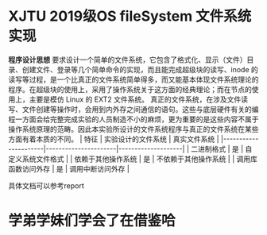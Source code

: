 # XJTU 2019级OS fileSystem 文件系统实现
**程序设计思想**
要求设计一个简单的文件系统，它包含了格式化、显示（文件）目录、创建文件、登录等几个简单命令的实现，而且能完成超级块的读写、inode 的读写等过程，是一个比真正的文件系统简单得多，而又能基本体现文件系统理论的程序。在超级块的使用上，采用了操作系统关于这方面的经典理论；而在节点的使用上，主要是模仿 Linux 的 EXT2 文件系统。
真正的文件系统，在涉及文件读写、文件创建等操作时，会用到内外存之间通信的语句。这些与底层硬件有关的编程一方面会给完整完成实验的人员制造不小的麻烦，更为重要的是这些内容不属于操作系统原理的范畴。因此本实验所设计的文件系统程序与真正的文件系统在某些方面有着本质的不同。
| 特征                   | 实验设计的文件系统     | 真实文件系统         |
|----------------------|----------------------|--------------------|
| 二进制格式             | 是                   | 自定义系统文件格式    |
| 依赖于其他操作系统      | 是                   | 不依赖于其他操作系统   |
| 调用库函数访问外存      | 是                   | 调用中断访问外存     |

具体文档可以参考report
# 学弟学妹们学会了在借鉴哈
